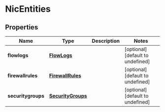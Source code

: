 # NicEntities

## Properties
| Name | Type | Description | Notes |
| ------------ | ------------- | ------------- | ------------- |
| **flowlogs** | [**FlowLogs**](FlowLogs.md) |  | [optional] [default to undefined] |
| **firewallrules** | [**FirewallRules**](FirewallRules.md) |  | [optional] [default to undefined] |
| **securitygroups** | [**SecurityGroups**](SecurityGroups.md) |  | [optional] [default to undefined] |


